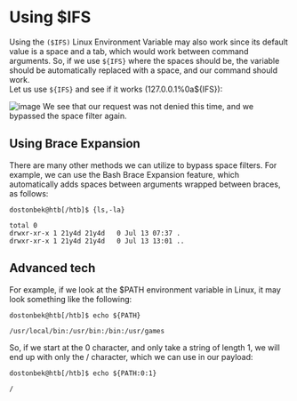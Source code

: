 # Using $IFS
Using the `($IFS)` Linux Environment Variable may also work since its default value is a space and a tab, which would work between command arguments. So, if we use `${IFS}` where the spaces should be, the variable should be automatically replaced with a space, and our command should work.
<br>
Let us use `${IFS}` and see if it works (127.0.0.1%0a${IFS}):

![image](https://github.com/offensivecyber03/htbacademy/assets/71892943/db622f74-4781-4f5c-818c-f4f628f9288c)
We see that our request was not denied this time, and we bypassed the space filter again.

## Using Brace Expansion
There are many other methods we can utilize to bypass space filters. For example, we can use the Bash Brace Expansion feature, which automatically adds spaces between arguments wrapped between braces, as follows:
```
dostonbek@htb[/htb]$ {ls,-la}

total 0
drwxr-xr-x 1 21y4d 21y4d   0 Jul 13 07:37 .
drwxr-xr-x 1 21y4d 21y4d   0 Jul 13 13:01 ..
```
## Advanced tech

For example, if we look at the $PATH environment variable in Linux, it may look something like the following:

```
dostonbek@htb[/htb]$ echo ${PATH}

/usr/local/bin:/usr/bin:/bin:/usr/games
```
So, if we start at the 0 character, and only take a string of length 1, we will end up with only the / character, which we can use in our payload:
```
dostonbek@htb[/htb]$ echo ${PATH:0:1}

/
```




